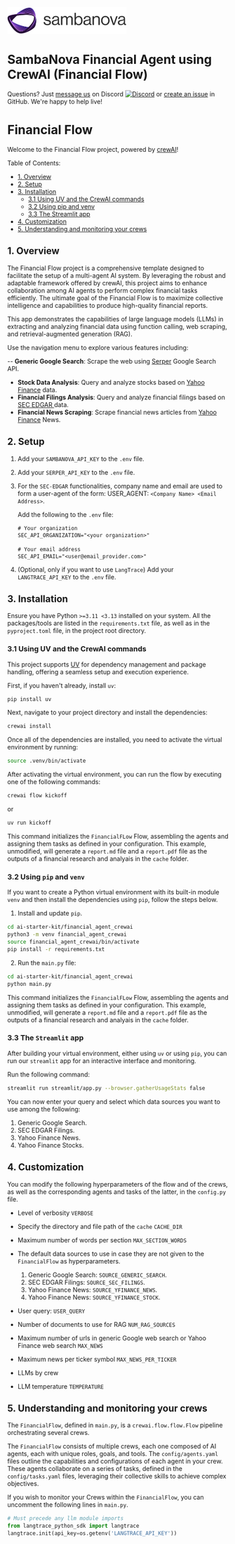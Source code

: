 
<a href="https://sambanova.ai/">
<picture>
 <source media="(prefers-color-scheme: dark)" srcset="../images/SambaNova-light-logo-1.png" height="60">
  <img alt="SambaNova logo" src="../images/SambaNova-dark-logo-1.png" height="60">
</picture>
</a>

SambaNova Financial Agent using CrewAI (Financial Flow)
======================

Questions? Just <a href="https://discord.gg/54bNAqRw" target="_blank">message us</a> on Discord <a href="https://discord.gg/54bNAqRw" target="_blank"><img src="https://github.com/sambanova/ai-starter-kit/assets/150964187/aef53b52-1dc0-4cbf-a3be-55048675f583" alt="Discord" width="22"/></a> or <a href="https://github.com/sambanova/ai-starter-kit/issues/new/choose" target="_blank">create an issue</a> in GitHub. We're happy to help live!

# Financial Flow

Welcome to the Financial Flow project, powered by [crewAI](https://crewai.com)!

Table of Contents:

- [1. Overview](#overview)
- [2. Setup](#setup)
- [3. Installation](#installation)
    - [3.1 Using UV and the CrewAI commands](#uv-crewai-commands)
    - [3.2 Using pip and venv](#pip-venv)
    - [3.3 The Streamlit app](#streamlit)
- [4. Customization](#customization)
- [5. Understanding and monitoring your crews](#understanding-monitoring)

## 1. Overview

The Financial Flow project is a comprehensive template designed to facilitate the setup of a multi-agent AI system.
By leveraging the robust and adaptable framework offered by crewAI,
this project aims to enhance collaboration among AI agents to perform complex financial tasks efficiently.
The ultimate goal of the Financial Flow is to maximize collective intelligence and capabilities to produce high-quality financial reports.

This app demonstrates the capabilities of large language models (LLMs)
in extracting and analyzing financial data using function calling, web scraping,
and retrieval-augmented generation (RAG).

Use the navigation menu to explore various features including:

-- **Generic Google Search**: Scrape the web using
    <a href="https://serper.dev/" target="_blank">Serper</a> Google Search API.
- **Stock Data Analysis**: Query and analyze stocks based on
    <a href="https://pypi.org/project/yfinance/" target="_blank">Yahoo Finance</a> data.
- **Financial Filings Analysis**: Query and analyze financial filings based on 
     <a href="https://www.sec.gov/edgar/search/" target="_blank">SEC EDGAR </a> data.
- **Financial News Scraping**: Scrape financial news articles from 
    <a href="https://uk.finance.yahoo.com/" target="_blank">Yahoo Finance</a> News.

## 2. Setup

1. Add your `SAMBANOVA_API_KEY` to the `.env` file.

2. Add your `SERPER_API_KEY` to the `.env` file.

3. For the `SEC-EDGAR` functionalities, company name and email are used to form a user-agent of the form:
    USER_AGENT: ```<Company Name> <Email Address>```.

    Add the following to the `.env` file:
    ```
    # Your organization
    SEC_API_ORGANIZATION="<your organization>"

    # Your email address
    SEC_API_EMAIL="<user@email_provider.com>"
    ```

4. (Optional, only if you want to use `LangTrace`)
    Add your `LANGTRACE_API_KEY` to the `.env` file.
    
## 3. Installation

Ensure you have Python `>=3.11 <3.13` installed on your system.
All the packages/tools are listed in the `requirements.txt` file,
as well as in the `pyproject.toml` file, in the project root directory.

### 3.1 Using UV and the CrewAI commands

This project supports [UV](https://docs.astral.sh/uv/) for dependency management and package handling,
offering a seamless setup and execution experience.

First, if you haven't already, install `uv`:

```bash
pip install uv
```

Next, navigate to your project directory and install the dependencies:

```bash
crewai install
```

Once all of the dependencies are installed, you need to activate the virtual environment by running:

```bash
source .venv/bin/activate
```

After activating the virtual environment, you can run the flow by executing one of the following commands:

```bash
crewai flow kickoff
```
or

```bash
uv run kickoff
```

This command initializes the `FinancialFLow` Flow, assembling the agents and assigning them tasks as defined in your configuration.
This example, unmodified, will generate a `report.md` file and a `report.pdf` file
as the outputs of a financial research and analyais in the `cache` folder.

### 3.2 Using `pip` and `venv`

If you want to create a Python virtual environment with its built-in module `venv`
and then install the dependencies using `pip`,
follow the steps below.

1. Install and update `pip`.

```bash
cd ai-starter-kit/financial_agent_crewai
python3 -m venv financial_agent_crewai
source financial_agent_crewai/bin/activate
pip install -r requirements.txt
```

2. Run the `main.py` file:

```bash
cd ai-starter-kit/financial_agent_crewai
python main.py
```

This command initializes the `FinancialFLow` Flow, assembling the agents and assigning them tasks as defined in your configuration.
This example, unmodified, will generate a `report.md` file and a `report.pdf` file
as the outputs of a financial research and analyais in the `cache` folder.

### 3.3 The `Streamlit` app
After building your virtual environment, either using `uv` or using `pip`,
you can run our `streamlit` app for an interactive interface and monitoring.

Run the following command:

```bash
streamlit run streamlit/app.py --browser.gatherUsageStats false 
```

You can now enter your query and select which data sources you want to use among the following:
1. Generic Google Search.
2. SEC EDGAR Filings.
3. Yahoo Finance News.
4. Yahoo Finance Stocks.

## 4. Customization
You can modify the following hyperparameters of the flow and of the crews,
as well as the corresponding agents and tasks of the latter,
in the `config.py` file.

- Level of verbosity
    `VERBOSE`

- Specify the directory and file path of the `cache`
    `CACHE_DIR`

- Maximum number of words per section
    `MAX_SECTION_WORDS`

- The default data sources to use in case they are not given to the `FinancialFlow` as hyperparameters.
    1. Generic Google Search: `SOURCE_GENERIC_SEARCH`.
    2. SEC EDGAR Filings: `SOURCE_SEC_FILINGS`.
    3. Yahoo Finance News: `SOURCE_YFINANCE_NEWS`.
    4. Yahoo Finance News: `SOURCE_YFINANCE_STOCK`.

- User query:
    `USER_QUERY`

- Number of documents to use for RAG
    `NUM_RAG_SOURCES`

- Maximum number of urls in generic Google web search or Yahoo Finance web search
    `MAX_NEWS`

- Maximum news per ticker symbol
    `MAX_NEWS_PER_TICKER`

- LLMs by crew

- LLM temperature
    `TEMPERATURE`

## 5. Understanding and monitoring your crews

The `FinancialFlow`, defined in `main.py`, is a `crewai.flow.flow.Flow` pipeline orchestrating several crews.

The `FinancialFlow` consists of multiple crews, each one composed of AI agents, each with unique roles, goals, and tools.
The `config/agents.yaml` files outline the capabilities and configurations of each agent in your crew.
These agents collaborate on a series of tasks, defined in the `config/tasks.yaml` files,
leveraging their collective skills to achieve complex objectives.

If you wish to monitor your Crews within the `FinancialFlow`, you can uncomment the following lines in `main.py`.

```python
# Must precede any llm module imports
from langtrace_python_sdk import langtrace
langtrace.init(api_key=os.getenv('LANGTRACE_API_KEY'))
```


